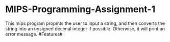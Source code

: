 # MIPS-Programming-Assignment-1 #
This mips program propmts the user to input a string, and then converts the string into an unsigned decimal integer if possible. Otherwise, it will print an error message. 
#Features#
